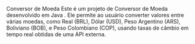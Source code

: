 Conversor de Moeda
Este é um projeto de Conversor de Moeda desenvolvido em Java .
Ele permite ao usuário converter valores entre várias moedas, como Real (BRL), Dólar (USD), Peso Argentino (ARS), Boliviano (BOB), e Peso Colombiano (COP), usando taxas de câmbio em tempo real obtidas de uma API externa.
